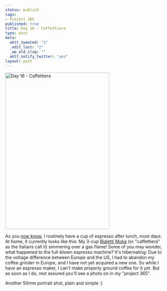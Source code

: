 ```yaml
--- 
status: publish
tags: 
- Project 365
published: true
title: Day 16 - Caffettiera
type: post
meta: 
  aktt_tweeted: "1"
  _edit_last: "2"
  _wp_old_slug: ""
  aktt_notify_twitter: "yes"
layout: post
---
```

<a href="http://www.flickr.com/photos/freeed/5361681642/" title="Day 16 - Caffettiera by Fred​, on Flickr"><img src="http://farm6.static.flickr.com/5087/5361681642_9f9629b3ff.jpg" width="333" height="500" alt="Day 16 - Caffettiera" /></a>

As you <a href="http://fredericiana.com/2011/01/13/day-13-daily-espresso-routine/">now know</a>, I routinely have a cup of espresso after lunch, most days. At home, it currently looks like this: My 3-cup <a href="http://en.wikipedia.org/wiki/Moka_Express">Bialetti Moka</a> (or "caffettiera" as the Italians call it) simmering over a gas flame! Some of you may wonder, what happened to the full-blown espresso machine? It's hibernating: Due to the voltage difference between Europe and the US, I had to abandon my coffee <em>grinder</em> in Europe, and I have not yet acquired a new one. So while I have an espresso maker, I can't make properly ground coffee for it yet. But as soon as I do, rest assured you'll see a photo on in my "project 365".

Another 50mm portrait shot, plain and simple :)
